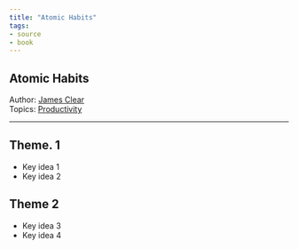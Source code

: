 ```yaml
---
title: "Atomic Habits"
tags:
- source
- book
---
```

## Atomic Habits
Author: [James Clear](Authors/James%20Clear.md)  
Topics: [Productivity](Topics/Productivity.md)  

---

## Theme. 1

- Key idea 1 
- Key idea 2

## Theme 2

- Key idea 3
- Key idea 4
